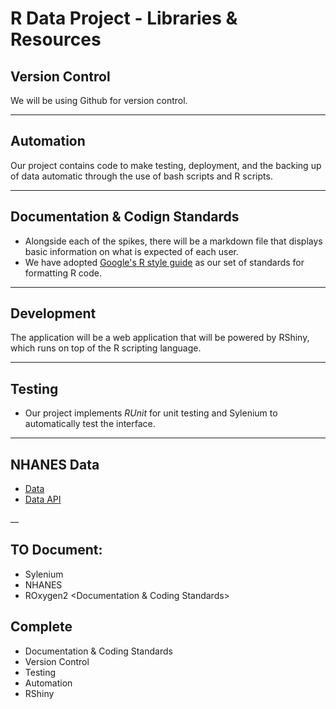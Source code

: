 # R Data Project - Libraries & Resources

## Version Control
We will be using Github for version control.

___
## Automation
Our project contains code to make testing, deployment, and the backing up of data automatic through the use of bash scripts and R scripts.

___
## Documentation & Codign Standards
 - Alongside each of the spikes, there will be a markdown file that displays basic information on what is expected of each user.
 - We have adopted [Google's R style guide](https://google.github.io/styleguide/Rguide.xml) as our set of standards for formatting R code.

___
## Development
The application will be a web application that will be powered by RShiny, which runs on top of the R scripting language.

___
## Testing
 - Our project implements _RUnit_ for unit testing and Sylenium to automatically test the interface.

___
## NHANES Data
 - [Data](https://www.cdc.gov/nchs/nhanes/index.htm)
 - [Data API](https://catalog.data.gov/dataset/national-health-and-nutrition-examination-survey-nhanes)


__
## TO Document:
 - Sylenium
 - NHANES
 - ROxygen2 <Documentation & Coding Standards>

## Complete
 - Documentation & Coding Standards
 - Version Control
 - Testing
 - Automation
 - RShiny